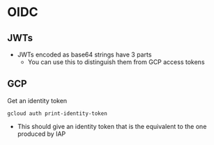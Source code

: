 # OIDC

## JWTs

* JWTs encoded as base64 strings have 3 parts 
  * You can use this to distinguish them from GCP access tokens


## GCP

Get an identity token

```
gcloud auth print-identity-token
```

* This should give an identity token that is the equivalent to the one produced by IAP